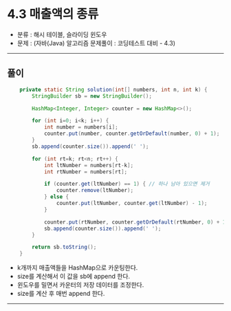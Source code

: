 # 4.3 매출액의 종류

- 분류 : 해시 테이블, 슬라이딩 윈도우
- 문제 : (자바(Java) 알고리즘 문제풀이 : 코딩테스트 대비 - 4.3)

---

## 풀이
```java
    private static String solution(int[] numbers, int n, int k) {
        StringBuilder sb = new StringBuilder();

        HashMap<Integer, Integer> counter = new HashMap<>();

        for (int i=0; i<k; i++) {
            int number = numbers[i];
            counter.put(number, counter.getOrDefault(number, 0) + 1);
        }
        sb.append(counter.size()).append(' ');

        for (int rt=k; rt<n; rt++) {
            int ltNumber = numbers[rt-k];
            int rtNumber = numbers[rt];

            if (counter.get(ltNumber) == 1) { // 하나 남아 있으면 제거
                counter.remove(ltNumber);
            } else {
                counter.put(ltNumber, counter.get(ltNumber) - 1);
            }

            counter.put(rtNumber, counter.getOrDefault(rtNumber, 0) + 1);
            sb.append(counter.size()).append(' ');
        }

        return sb.toString();
    }
```
- k개까지 매출액들을 HashMap으로 카운팅한다.
- size를 계산해서 이 값을 sb에 append 한다.
- 윈도우를 밀면서 카운터의 저장 데이터를 조정한다.
- size를 계산 후 매번 append 한다.

---
